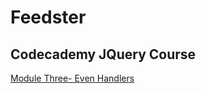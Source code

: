 # Feedster
## Codecademy JQuery Course 

[Module Three- Even Handlers](https://www.codecademy.com/courses/learn-jquery/projects/feedster)
